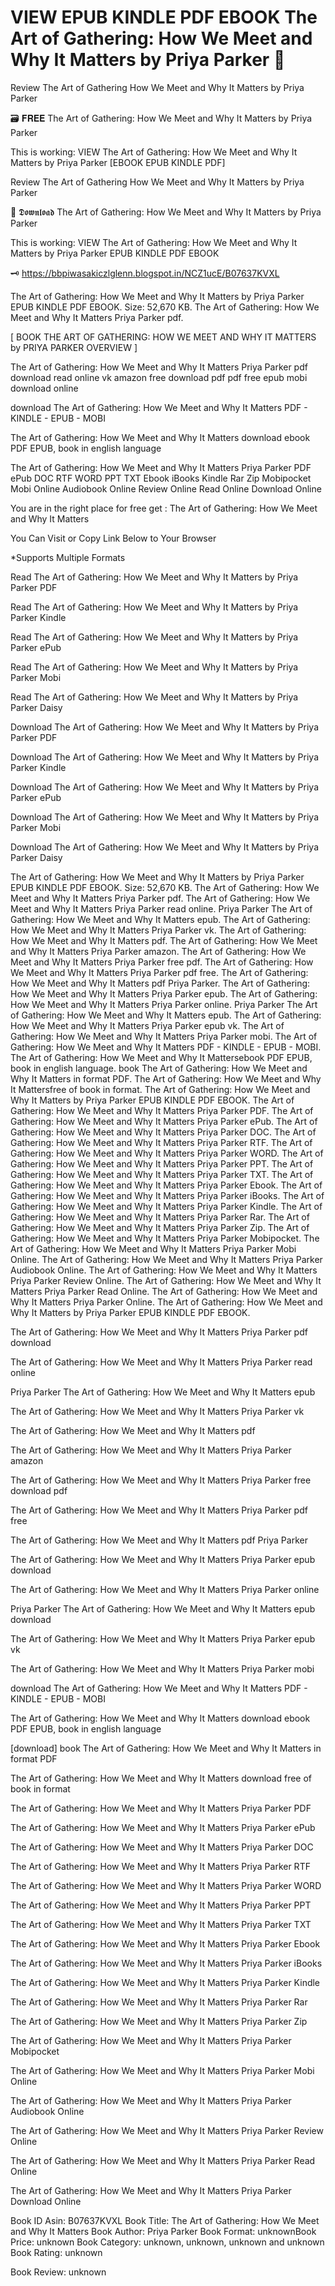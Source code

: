 # VIEW EPUB KINDLE PDF EBOOK The Art of Gathering: How We Meet and Why It Matters by  Priya Parker 📒
Review The Art of Gathering How We Meet and Why It Matters by Priya Parker

🗃️ 𝐅𝐑𝐄𝐄 The Art of Gathering: How We Meet and Why It Matters by Priya Parker

This is working: VIEW The Art of Gathering: How We Meet and Why It Matters by Priya Parker [EBOOK EPUB KINDLE PDF]


Review The Art of Gathering How We Meet and Why It Matters by Priya Parker

📒 𝕯𝖔𝖜𝖓𝖑𝖔𝖆𝖉 The Art of Gathering: How We Meet and Why It Matters by Priya Parker

This is working: VIEW The Art of Gathering: How We Meet and Why It Matters by Priya Parker EPUB KINDLE PDF EBOOK



🗝️ https://bbpiwasakiczlglenn.blogspot.in/NCZ1ucE/B07637KVXL



The Art of Gathering: How We Meet and Why It Matters by Priya Parker EPUB KINDLE PDF EBOOK. Size: 52,670 KB. The Art of Gathering: How We Meet and Why It Matters Priya Parker pdf.

[ BOOK THE ART OF GATHERING: HOW WE MEET AND WHY IT MATTERS by PRIYA PARKER OVERVIEW ]

The Art of Gathering: How We Meet and Why It Matters Priya Parker pdf download read online vk amazon free download pdf pdf free epub mobi download online

download The Art of Gathering: How We Meet and Why It Matters PDF - KINDLE - EPUB - MOBI

The Art of Gathering: How We Meet and Why It Matters download ebook PDF EPUB, book in english language

The Art of Gathering: How We Meet and Why It Matters Priya Parker PDF ePub DOC RTF WORD PPT TXT Ebook iBooks Kindle Rar Zip Mobipocket Mobi Online Audiobook Online Review Online Read Online Download Online

You are in the right place for free get : The Art of Gathering: How We Meet and Why It Matters

You Can Visit or Copy Link Below to Your Browser

*Supports Multiple Formats


Read The Art of Gathering: How We Meet and Why It Matters by Priya Parker PDF

Read The Art of Gathering: How We Meet and Why It Matters by Priya Parker Kindle

Read The Art of Gathering: How We Meet and Why It Matters by Priya Parker ePub

Read The Art of Gathering: How We Meet and Why It Matters by Priya Parker Mobi

Read The Art of Gathering: How We Meet and Why It Matters by Priya Parker Daisy

Download The Art of Gathering: How We Meet and Why It Matters by Priya Parker PDF

Download The Art of Gathering: How We Meet and Why It Matters by Priya Parker Kindle

Download The Art of Gathering: How We Meet and Why It Matters by Priya Parker ePub

Download The Art of Gathering: How We Meet and Why It Matters by Priya Parker Mobi

Download The Art of Gathering: How We Meet and Why It Matters by Priya Parker Daisy

The Art of Gathering: How We Meet and Why It Matters by Priya Parker EPUB KINDLE PDF EBOOK. Size: 52,670 KB. The Art of Gathering: How We Meet and Why It Matters Priya Parker pdf. The Art of Gathering: How We Meet and Why It Matters Priya Parker read online. Priya Parker The Art of Gathering: How We Meet and Why It Matters epub. The Art of Gathering: How We Meet and Why It Matters Priya Parker vk. The Art of Gathering: How We Meet and Why It Matters pdf. The Art of Gathering: How We Meet and Why It Matters Priya Parker amazon. The Art of Gathering: How We Meet and Why It Matters Priya Parker free pdf. The Art of Gathering: How We Meet and Why It Matters Priya Parker pdf free. The Art of Gathering: How We Meet and Why It Matters pdf Priya Parker. The Art of Gathering: How We Meet and Why It Matters Priya Parker epub. The Art of Gathering: How We Meet and Why It Matters Priya Parker online. Priya Parker The Art of Gathering: How We Meet and Why It Matters epub. The Art of Gathering: How We Meet and Why It Matters Priya Parker epub vk. The Art of Gathering: How We Meet and Why It Matters Priya Parker mobi. The Art of Gathering: How We Meet and Why It Matters PDF - KINDLE - EPUB - MOBI. The Art of Gathering: How We Meet and Why It Mattersebook PDF EPUB, book in english language. book The Art of Gathering: How We Meet and Why It Matters in format PDF. The Art of Gathering: How We Meet and Why It Mattersfree of book in format. The Art of Gathering: How We Meet and Why It Matters by Priya Parker EPUB KINDLE PDF EBOOK. The Art of Gathering: How We Meet and Why It Matters Priya Parker PDF. The Art of Gathering: How We Meet and Why It Matters Priya Parker ePub. The Art of Gathering: How We Meet and Why It Matters Priya Parker DOC. The Art of Gathering: How We Meet and Why It Matters Priya Parker RTF. The Art of Gathering: How We Meet and Why It Matters Priya Parker WORD. The Art of Gathering: How We Meet and Why It Matters Priya Parker PPT. The Art of Gathering: How We Meet and Why It Matters Priya Parker TXT. The Art of Gathering: How We Meet and Why It Matters Priya Parker Ebook. The Art of Gathering: How We Meet and Why It Matters Priya Parker iBooks. The Art of Gathering: How We Meet and Why It Matters Priya Parker Kindle. The Art of Gathering: How We Meet and Why It Matters Priya Parker Rar. The Art of Gathering: How We Meet and Why It Matters Priya Parker Zip. The Art of Gathering: How We Meet and Why It Matters Priya Parker Mobipocket. The Art of Gathering: How We Meet and Why It Matters Priya Parker Mobi Online. The Art of Gathering: How We Meet and Why It Matters Priya Parker Audiobook Online. The Art of Gathering: How We Meet and Why It Matters Priya Parker Review Online. The Art of Gathering: How We Meet and Why It Matters Priya Parker Read Online. The Art of Gathering: How We Meet and Why It Matters Priya Parker Online. The Art of Gathering: How We Meet and Why It Matters by Priya Parker EPUB KINDLE PDF EBOOK.

The Art of Gathering: How We Meet and Why It Matters Priya Parker pdf download

The Art of Gathering: How We Meet and Why It Matters Priya Parker read online

Priya Parker The Art of Gathering: How We Meet and Why It Matters epub

The Art of Gathering: How We Meet and Why It Matters Priya Parker vk

The Art of Gathering: How We Meet and Why It Matters pdf

The Art of Gathering: How We Meet and Why It Matters Priya Parker amazon

The Art of Gathering: How We Meet and Why It Matters Priya Parker free download pdf

The Art of Gathering: How We Meet and Why It Matters Priya Parker pdf free

The Art of Gathering: How We Meet and Why It Matters pdf Priya Parker

The Art of Gathering: How We Meet and Why It Matters Priya Parker epub download

The Art of Gathering: How We Meet and Why It Matters Priya Parker online

Priya Parker The Art of Gathering: How We Meet and Why It Matters epub download

The Art of Gathering: How We Meet and Why It Matters Priya Parker epub vk

The Art of Gathering: How We Meet and Why It Matters Priya Parker mobi

download The Art of Gathering: How We Meet and Why It Matters PDF - KINDLE - EPUB - MOBI

The Art of Gathering: How We Meet and Why It Matters download ebook PDF EPUB, book in english language

[download] book The Art of Gathering: How We Meet and Why It Matters in format PDF

The Art of Gathering: How We Meet and Why It Matters download free of book in format

The Art of Gathering: How We Meet and Why It Matters Priya Parker PDF

The Art of Gathering: How We Meet and Why It Matters Priya Parker ePub

The Art of Gathering: How We Meet and Why It Matters Priya Parker DOC

The Art of Gathering: How We Meet and Why It Matters Priya Parker RTF

The Art of Gathering: How We Meet and Why It Matters Priya Parker WORD

The Art of Gathering: How We Meet and Why It Matters Priya Parker PPT

The Art of Gathering: How We Meet and Why It Matters Priya Parker TXT

The Art of Gathering: How We Meet and Why It Matters Priya Parker Ebook

The Art of Gathering: How We Meet and Why It Matters Priya Parker iBooks

The Art of Gathering: How We Meet and Why It Matters Priya Parker Kindle

The Art of Gathering: How We Meet and Why It Matters Priya Parker Rar

The Art of Gathering: How We Meet and Why It Matters Priya Parker Zip

The Art of Gathering: How We Meet and Why It Matters Priya Parker Mobipocket

The Art of Gathering: How We Meet and Why It Matters Priya Parker Mobi Online

The Art of Gathering: How We Meet and Why It Matters Priya Parker Audiobook Online

The Art of Gathering: How We Meet and Why It Matters Priya Parker Review Online

The Art of Gathering: How We Meet and Why It Matters Priya Parker Read Online

The Art of Gathering: How We Meet and Why It Matters Priya Parker Download Online

Book ID Asin: B07637KVXL
Book Title: The Art of Gathering: How We Meet and Why It Matters
Book Author: Priya Parker
Book Format: unknownBook Price: unknown
Book Category: unknown, unknown, unknown and unknown
Book Rating: unknown

Book Review: unknown
